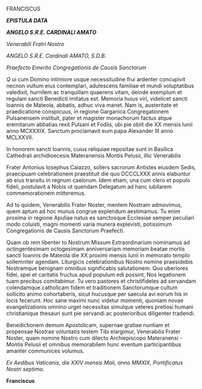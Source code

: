 FRANCISCUS

***EPISTULA DATA***

***ANGELO S.R.E. CARDINALI AMATO***

*Venerabili Fratri Nostro*

*ANGELO S.R.E. Cardinali AMATO, S.D.B.*

*Praefecto Emerito Congregationis de Causis Sanctorum*

*Q* ui cum Domino intimiore usque necessitudine frui ardenter concupivit necnon vultum eius contemplari, adulescens familiae et mundi voluptatibus valedixit, hurnilem ac tranquillam quaerens vitam, deinde exemplum et regulam sancti Benedicti imitatus est. Memoria huius viri, videlicet sancti loannis de Mateola, abbatis, adhuc viva manet. Nam is, austeritate et praedicatione conspicuus, in regione Garganica Congregationem Pulsanensem instituit, pater et magister monachorum factus atque eremitarum abbatias rexit Pulsani et Fodiis, ubi pie obiit die XX mensis Iunii anno MCXXXIX. Sanctum proclamavit eum papa Alexander III anno MCLXXVII.

In honorem sancti Ioannis, cuius reliquiae repositae sunt in Basilica Cathedrali archidioecesis Materanensis Montis Pelusii, illic Venerabilis

Frater Antonius Iosephus Caiazzo, sollers sacrorum Antistes eiusdem Sedis, praecipuam celebrationem praestituit die quo DCCCLXXX annis elabuntur ab eius transitu in regnum caelorum. Idem etiam, una cum clero et populo fideli, postulavit a Nobis ut quendam Delegatum ad hanc iubilarem commemorationem mitteremus.

Ad to quidem, Venerabilis Frater Noster, mentem Nostram admovimus, quem aptum ad hoc munus congrue explendum aestimamus. Tu enim proxima in regione Apuliae natus es sanctosque Ecclesiae semper peculiari modo coluisti, magni momenti varia munera explevisti, potissimum Congregationis de Causis Sanctorum Praefecti.

Quam ob rem libenter to Nostrum Missum Extraordinarium nominamus ad octingentesimam octogesimam anniversariam memoriam beatae mortis sancti Ioannis de Mateola die XX proximi mensis Iunii in memorato templo sollemniter agendam. Liturgicis celebrationibus Nostro nomine praesidebis Nostramque benignam omnibus significabis salutationem. Quo uberiores fidei, spei et caritatis fructus apud populum edi possint, Nos legationem tuam precibus comitabimur. Tu vero pastores et christifideles ad servandam colendamque catholicam fidem et traditionem Sanctorumque cultum sollicito animo cohortaberis, sicut hucusque per saecula avi eorum his in locis fecerunt. Hoc sane maximi nunc videtur momenti, quoniam novae evangelizationis omnino urget necessitas simulque veteres pretiosi humani christianique thesauri sunt pie servandi ac posterioribus diligenter tradendi.

Benedictionem demum Apostolicam, supernae gratiae nuntiam et propensae Nostrae voluntatis testem Tibi elargimur, Venerabilis Frater Noster, quam nomine Nostro cum dilecto Archiepiscopo Materanensi - Montis Pelusii et omnibus memorabilem hunc eventum participantibus amanter communices volumus.

*Ex Aedibus Vaticanis, die XXIV mensis Maii, anno MMXIX, Pontificatus Nostri septimo.*

**Franciscus**